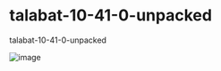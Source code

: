 # talabat-10-41-0-unpacked
talabat-10-41-0-unpacked


![image](https://github.com/noradlb1/talabat-10-41-0-unpacked/assets/74623428/c39eedc2-648f-48e8-b2ec-75d43380db8c)
